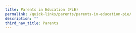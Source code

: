 ```yaml
---
title: Parents in Education (PiE)
permalink: /quick-links/parents/parents-in-education-pie/
description: ""
third_nav_title: Parents
---
```

